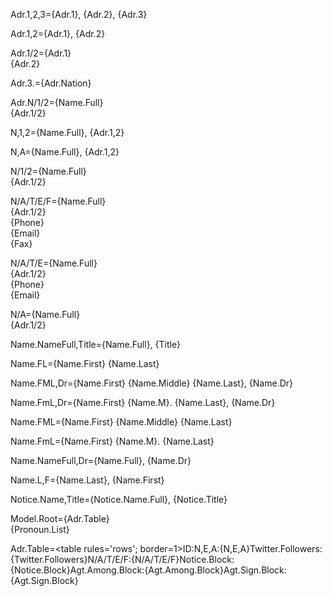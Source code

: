Adr.1,2,3={Adr.1}, {Adr.2}, {Adr.3}

Adr.1,2={Adr.1}, {Adr.2}

Adr.1/2={Adr.1}<br/>{Adr.2}

Adr.3.={Adr.Nation}

Adr.N/1/2={Name.Full}<br/>{Adr.1/2}

N,1,2={Name.Full}, {Adr.1,2}

N,A={Name.Full}, {Adr.1,2}

N/1/2={Name.Full}<br>{Adr.1/2}

N/A/T/E/F={Name.Full}<br>{Adr.1/2}<br>{Phone}<br>{Email}<br>{Fax}

N/A/T/E={Name.Full}<br>{Adr.1/2}<br>{Phone}<br>{Email}

N/A={Name.Full}<br>{Adr.1/2}

Name.NameFull,Title={Name.Full}, {Title}

Name.FL={Name.First} {Name.Last}

Name.FML,Dr={Name.First} {Name.Middle} {Name.Last}, {Name.Dr}

Name.FmL,Dr={Name.First} {Name.M}. {Name.Last}, {Name.Dr}

Name.FML={Name.First} {Name.Middle} {Name.Last}

Name.FmL={Name.First} {Name.M}. {Name.Last}

Name.NameFull,Dr={Name.Full}, {Name.Dr}

Name.L,F={Name.Last}, {Name.First}

Notice.Name,Title={Notice.Name.Full}, {Notice.Title}

Model.Root={Adr.Table}<br>{Pronoun.List}

Adr.Table=<table  rules='rows'; border=1><tr><th>ID:</th><td></td><td></td></tr><tr><th>N,E,A:</th><td></td><td>{N,E,A}</td></tr><tr><th>Twitter.Followers:</th><td></td><td>{Twitter.Followers}</td></tr><tr><th>N/A/T/E/F:</th><td></td><td>{N/A/T/E/F}</td></tr><tr><th>Notice.Block:</th><td></td><td>{Notice.Block}</td></tr><tr><th>Agt.Among.Block:</th><td></td><td>{Agt.Among.Block}</td></tr><tr><th>Agt.Sign.Block:</th><td></td><td>{Agt.Sign.Block}</td></tr></table>